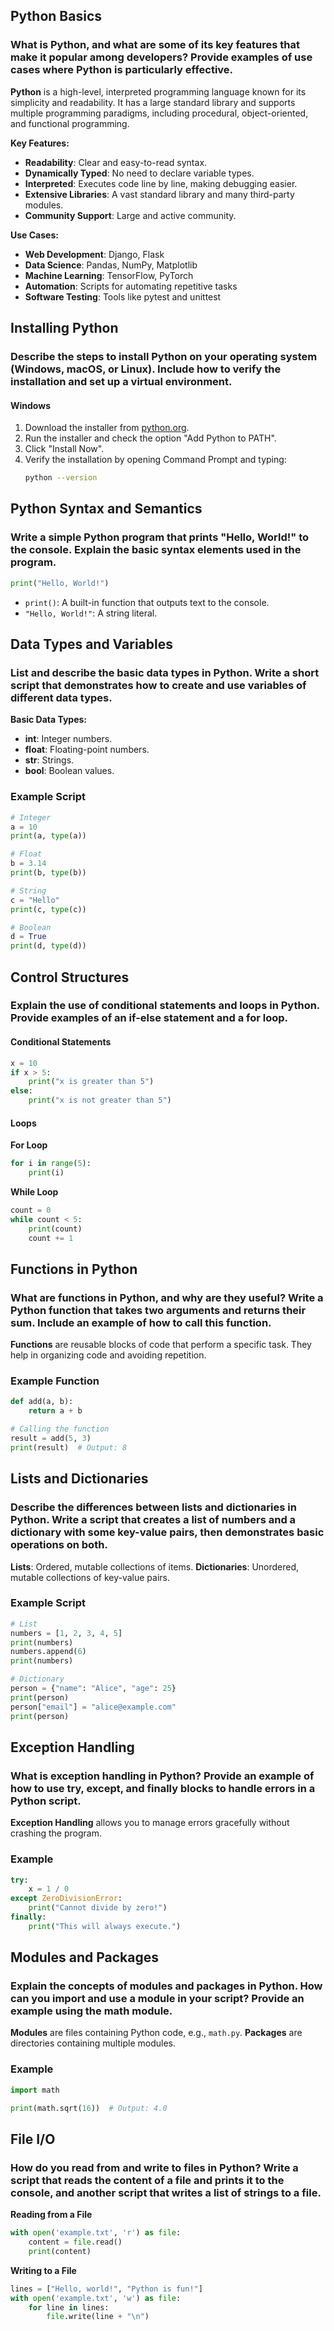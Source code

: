 ## Python Basics

### What is Python, and what are some of its key features that make it popular among developers? Provide examples of use cases where Python is particularly effective.

**Python** is a high-level, interpreted programming language known for its simplicity and readability. It has a large standard library and supports multiple programming paradigms, including procedural, object-oriented, and functional programming. 

**Key Features:**
- **Readability**: Clear and easy-to-read syntax.
- **Dynamically Typed**: No need to declare variable types.
- **Interpreted**: Executes code line by line, making debugging easier.
- **Extensive Libraries**: A vast standard library and many third-party modules.
- **Community Support**: Large and active community.

**Use Cases:**
- **Web Development**: Django, Flask
- **Data Science**: Pandas, NumPy, Matplotlib
- **Machine Learning**: TensorFlow, PyTorch
- **Automation**: Scripts for automating repetitive tasks
- **Software Testing**: Tools like pytest and unittest

## Installing Python

### Describe the steps to install Python on your operating system (Windows, macOS, or Linux). Include how to verify the installation and set up a virtual environment.

#### Windows
1. Download the installer from [python.org](https://www.python.org/downloads/).
2. Run the installer and check the option "Add Python to PATH".
3. Click "Install Now".
4. Verify the installation by opening Command Prompt and typing:
   ```sh
   python --version
   ```


## Python Syntax and Semantics

### Write a simple Python program that prints "Hello, World!" to the console. Explain the basic syntax elements used in the program.

```python
print("Hello, World!")
```
- `print()`: A built-in function that outputs text to the console.
- `"Hello, World!"`: A string literal.

## Data Types and Variables

### List and describe the basic data types in Python. Write a short script that demonstrates how to create and use variables of different data types.

**Basic Data Types:**
- **int**: Integer numbers.
- **float**: Floating-point numbers.
- **str**: Strings.
- **bool**: Boolean values.

### Example Script
```python
# Integer
a = 10
print(a, type(a))

# Float
b = 3.14
print(b, type(b))

# String
c = "Hello"
print(c, type(c))

# Boolean
d = True
print(d, type(d))
```

## Control Structures

### Explain the use of conditional statements and loops in Python. Provide examples of an if-else statement and a for loop.

#### Conditional Statements
```python
x = 10
if x > 5:
    print("x is greater than 5")
else:
    print("x is not greater than 5")
```

#### Loops

**For Loop**
```python
for i in range(5):
    print(i)
```

**While Loop**
```python
count = 0
while count < 5:
    print(count)
    count += 1
```

## Functions in Python

### What are functions in Python, and why are they useful? Write a Python function that takes two arguments and returns their sum. Include an example of how to call this function.

**Functions** are reusable blocks of code that perform a specific task. They help in organizing code and avoiding repetition.

### Example Function
```python
def add(a, b):
    return a + b

# Calling the function
result = add(5, 3)
print(result)  # Output: 8
```

## Lists and Dictionaries

### Describe the differences between lists and dictionaries in Python. Write a script that creates a list of numbers and a dictionary with some key-value pairs, then demonstrates basic operations on both.

**Lists**: Ordered, mutable collections of items.
**Dictionaries**: Unordered, mutable collections of key-value pairs.

### Example Script
```python
# List
numbers = [1, 2, 3, 4, 5]
print(numbers)
numbers.append(6)
print(numbers)

# Dictionary
person = {"name": "Alice", "age": 25}
print(person)
person["email"] = "alice@example.com"
print(person)
```

## Exception Handling

### What is exception handling in Python? Provide an example of how to use try, except, and finally blocks to handle errors in a Python script.

**Exception Handling** allows you to manage errors gracefully without crashing the program.

### Example
```python
try:
    x = 1 / 0
except ZeroDivisionError:
    print("Cannot divide by zero!")
finally:
    print("This will always execute.")
```

## Modules and Packages

### Explain the concepts of modules and packages in Python. How can you import and use a module in your script? Provide an example using the math module.

**Modules** are files containing Python code, e.g., `math.py`.
**Packages** are directories containing multiple modules.

### Example
```python
import math

print(math.sqrt(16))  # Output: 4.0
```

## File I/O

### How do you read from and write to files in Python? Write a script that reads the content of a file and prints it to the console, and another script that writes a list of strings to a file.

**Reading from a File**
```python
with open('example.txt', 'r') as file:
    content = file.read()
    print(content)
```

**Writing to a File**
```python
lines = ["Hello, world!", "Python is fun!"]
with open('example.txt', 'w') as file:
    for line in lines:
        file.write(line + "\n")
```

